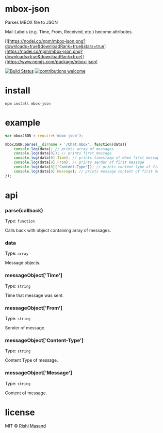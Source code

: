 # mbox-json
Parses MBOX file to JSON

Mail Labels (e.g. Time, From, Received, etc.) become attributes.

[![https://nodei.co/npm/mbox-json.png?downloads=true&downloadRank=true&stars=true](https://nodei.co/npm/mbox-json.png?downloads=true&downloadRank=true)](https://www.npmjs.com/package/mbox-json)

[![Build Status](https://travis-ci.org/darthbatman/mbox-json.svg?branch=master)](https://travis-ci.org/darthbatman/mbox-json)
[![contributions welcome](https://img.shields.io/badge/contributions-welcome-brightgreen.svg?style=flat)](https://github.com/darthbatman/mbox-json)


# install

```
npm install mbox-json
```

# example

```js
var mboxJSON = require('mbox-json');

mboxJSON.parse(__dirname + '/Chat.mbox', function(data){
	console.log(data); // prints array of messages
	console.log(data[0]); // prints first message
	console.log(data[0].Time); // prints timestamp of when first message was sent
	console.log(data[0].From); // prints sender of first message
	console.log(data[0]['Content-Type']); // prints content type of first message
	console.log(data[0].Message); // prints message content of first message
});

```

# api

### parse(callback)

Type: `function`

Calls back with object containing array of messages.

### data

Type: `array`

Message objects.

### messageObject['Time']

Type: `string`

Time that message was sent.

### messageObject['From']

Type: `string`

Sender of message.

### messageObject['Content-Type']

Type: `string`

Content Type of message.

### messageObject['Message']

Type: `string`

Content of message.

# license

MIT © [Rishi Masand](https://github.com/darthbatman)